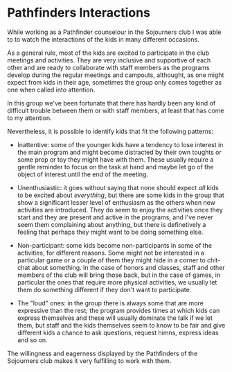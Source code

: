 # Pathfinders Interactions

While working as a Pathfinder counselour in the Sojourners club I was able to to watch the interactions of the kids in many different occasions.

As a general rule, most of the kids are excited to participate in the club meetings and activities. They are very inclusive and supportive of each other and are ready to collaborate with staff members as the programs develop during the regular meetings and campouts, althought, as one might expect from kids in their age, sometimes the group only comes together as one when called into attention.

In this group we've been fortunate that there has hardly been any kind of difficult trouble between them or with staff members, at least that has come to my attention.

Nevertheless, it is possible to identify kids that fit the following patterns:
- Inattentive: some of the younger kids have a tendency to lose interest in the main program and might become distracted by their own toughts or some prop or toy they might have with them. These usually require a gentle reminder to focus on the task at hand and maybe let go of the object of interest until the end of the meeting. 

- Unenthusiastic: it goes without saying that none should expect *all* kids to be excited about *everything*, but there are some kids in the group that show a significant lesser level of enthusiasm as the others when new activities are introduced. They do seem to enjoy the activities once they start and they are present and active in the programs, and I've never seem them complaining about anything, but there is definetively a feeling that perhaps they might want to be doing something else.

- Non-participant: some kids become non-participants in some of the activities, for different reasons. Some might not be interested in a particular game or a couple of them they might hide in a corner to chit-chat about something. In the case of honors and classes, staff and other members of the club will bring those back, but in the case of games, in particular the ones that require more physical activities, we usually let them do something different if they don't want to participate.

- The "loud" ones: in the group there is always some that are more expressive than the rest; the program provides times at which kids can express themselves and these will usually dominate the talk if we let them, but staff and the kids themselves seem to know to be fair and give different kids a chance to ask questions, request himns, express ideas and so on.

The willingness and eagerness displayed by the Pathfinders of the Sojourners club makes it very fulfilling to work with them.
